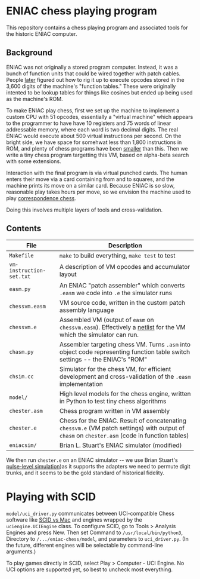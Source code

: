 # ENIAC chess playing program

This repository contains a chess playing program and associated tools for the historic ENIAC computer.

## Background

ENIAC was not originally a stored program computer.  Instead, it was a bunch of function units that could be wired together with patch cables.  People [later](https://eniacinaction.com/the-articles/2-engineering-the-miracle-of-the-eniac-implementing-the-modern-code-paradigm/) figured out how to rig it up to execute opcodes stored in the 3,600 digits of the machine's "function tables." These were originally intented to be lookup tables for things like cosines but ended up being used as the machine's ROM.

To make ENIAC play chess, first we set up the machine to implement a custom CPU with 51 opcodes, essentially a "virtual machine" which appears to the programmer to have have 10 registers and 75 words of linear addressable memory, where each word is two decimal digits.  The real ENIAC would execute about 500 virtual instructions per second. On the bright side, we have space for somehwat less than 1,800 instructions in ROM, and plenty of chess programs have been [smaller](https://www.chessprogramming.org/MicroChess) than this. Then we write a tiny chess program targetting this VM, based on alpha-beta search with some extensions. 

Interaction with the final program is via virtual punched cards. The human enters their move via a card containing from and to squares, and the machine prints its move on a similar card. Because ENIAC is so slow, reasonable play takes hours per move, so we envision the machine used to play [correspondence chess](https://en.wikipedia.org/wiki/Correspondence_chess).

Doing this involves multiple layers of tools and cross-validation. 

## Contents

| File                     | Description                                     |
| ------------------------ | ----------------------------------------------- |
| `Makefile`               | `make` to build everything, `make test` to test |
| `vm-instruction-set.txt` | A description of VM opcodes and accumulator layout      | 
| `easm.py`                | An ENIAC "patch assembler" which converts `.easm` we code into `.e` the simulator runs |        
| `chessvm.easm`           | VM source code, written in the custom patch assembly language |
| `chessvm.e`              | Assembled VM (output of `easm` on `chessvm.easm`). Effectively a [netlist](https://en.wikipedia.org/wiki/Netlist) for the VM which the simulator can run. |
| `chasm.py`               | Assembler targeting chess VM. Turns `.asm` into object code representing function table switch settings -- the ENIAC's "ROM" |
| `chsim.cc`     | Simulator for the chess VM, for efficient development and cross-validation of the `.easm` implementation |
| `model/`       | High level models for the chess engine, written in Python to test tiny chess algorithms |
| `chester.asm`  | Chess program written in VM assembly |
| `chester.e`    | Chess for the ENIAC. Result of concatenating `chessvm.e` (VM patch settings) with output of `chasm` on `chester.asm` (code in function tables) |
| `eniacsim/`    | Brian L. Stuart's ENIAC simulator (modified) |

We then run `chester.e` on an ENIAC simulator -- we use Brian Stuart's [pulse-level simulation](https://www.cs.drexel.edu/~bls96/eniac/))as it supports the adapters we need to permute digit trunks, and it seems to be the gold standard of historical fidelity.

# Playing with SCID

`model/uci_driver.py` communicates between UCI-compatible Chess software like
[SCID vs Mac](http://scidvspc.sourceforge.net/#toc3) and engines wrapped by the
`uciengine.UCIEngine` class.  To configure SCID, go to Tools > Analysis Engines
and press New.  Then set Command to `/usr/local/bin/python3`, Directory to
`/.../eniac-chess/model`, and parameters to `uci_driver.py`.  (In the future,
different engines will be selectable by command-line arguments.)

To play games directly in SCID, select Play > Computer - UCI Engine.  No UCI
options are supported yet, so best to uncheck most everything.
